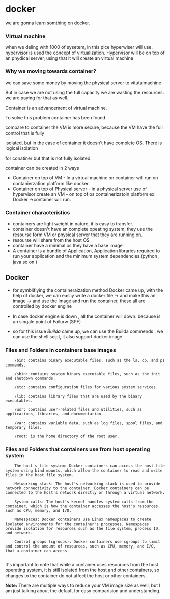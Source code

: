  # docker
 we are gonna learn somthing on docker.
### Virtual machine
when we deling with 1000 of sysetem, in this plce hyperwiser will use.
hypervisor is used the concept of virtualization. Hypervisor will  be on top of an phydical server,  using that it will create an virtual machine


### Why we moving towards container?

<p>we can save some money by moving the physical server to vitutalmachine</p>
<p>But in case we are not using the full capacity we are wasting the resources. we are paying for that as well.</p>
<p>Container is an advancement of virtual machine.</p>
<p>To solve this problem container has been found.</p>
<p>compare to container the VM is more secure, because the VM have the full control that is fully <p>isolated, but in the case of container  it doesn't have complete OS. There is logical isolation  <p>for conatiner but that is not fully isolated.</p>

<p>container can be created in 2 ways</p>

* Container on top of VM - In a virtual machine on container will run on contanierzation platform like docker.
* Container on top of Physical server - in a  physical server use of hypervisor create an VM   - on top of os containerizatoin platform ex: Docker ->container will run.

### Container  characteristics
* containers are light weight in nature, it is easy to transfer.
* container doesn't have an  complete opeating system, they use the resourse form VM or physical server that they are running on.
* resourse will share from  the host OS
* container have a minimal os they have a base image
* A container is a bundle of Application, Application libraries required to run your application and the minimum system dependencies.(python , java so on )

## Docker

* for symblifiying the containeraization  method  Docker came up, with the help of docker, we can easliy  write a docker file -> and make this an image -> and use the image and run the container, these all are controlled by docker engine 

* In case docker engine is down , all the container will down. because is an singale point of Failurw (SPF)
* so for this issue *Builda* came up,  we can use the Builda commends , we can use the shell scipt,  it also support docker image.

### Files and Folders in containers base images

```
    /bin: contains binary executable files, such as the ls, cp, and ps commands.

    /sbin: contains system binary executable files, such as the init and shutdown commands.

    /etc: contains configuration files for various system services.

    /lib: contains library files that are used by the binary executables.

    /usr: contains user-related files and utilities, such as applications, libraries, and documentation.

    /var: contains variable data, such as log files, spool files, and temporary files.

    /root: is the home directory of the root user.
```



### Files and Folders that containers use from host operating system

```
    The host's file system: Docker containers can access the host file system using bind mounts, which allow the container to read and write files in the host file system.

    Networking stack: The host's networking stack is used to provide network connectivity to the container. Docker containers can be connected to the host's network directly or through a virtual network.

    System calls: The host's kernel handles system calls from the container, which is how the container accesses the host's resources, such as CPU, memory, and I/O.

    Namespaces: Docker containers use Linux namespaces to create isolated environments for the container's processes. Namespaces provide isolation for resources such as the file system, process ID, and network.

    Control groups (cgroups): Docker containers use cgroups to limit and control the amount of resources, such as CPU, memory, and I/O, that a container can access.
    
```

It's important to note that while a container uses resources from the host operating system, it is still isolated from the host and other containers, so changes to the container do not affect the host or other containers.

**Note:** There are multiple ways to reduce your VM image size as well, but I am just talking about the default for easy comparision and understanding.